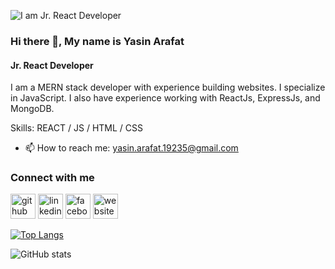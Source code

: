 ![I am Jr. React Developer](https://i.ibb.co/MMjN2D4/linked-In-Cover-2.png)
### Hi there 👋, My name is Yasin Arafat
#### Jr. React Developer


I am a MERN stack developer with experience building websites. I specialize in JavaScript. I also have experience working with ReactJs, ExpressJs, and MongoDB.

Skills: REACT / JS / HTML / CSS

- 📫 How to reach me: yasin.arafat.19235@gmail.com 

### Connect with me
[<img src='https://cdn.jsdelivr.net/npm/simple-icons@3.0.1/icons/github.svg' alt='github' height='40'>](https://github.com/arafatsadi1)  [<img src='https://cdn.jsdelivr.net/npm/simple-icons@3.0.1/icons/linkedin.svg' alt='linkedin' height='40'>](https://www.linkedin.com/in/https://www.linkedin.com/in/yasin-arafat-370b5b219//)  [<img src='https://cdn.jsdelivr.net/npm/simple-icons@3.0.1/icons/facebook.svg' alt='facebook' height='40'>](https://www.facebook.com/https://www.facebook.com/Arafat48/)  [<img src='https://cdn.jsdelivr.net/npm/simple-icons@3.0.1/icons/icloud.svg' alt='website' height='40'>](https://rococo-ganache-383ab9.netlify.app/)  

[![Top Langs](https://github-readme-stats.vercel.app/api/top-langs/?username=arafatsadi1)](https://github.com/anuraghazra/github-readme-stats)

![GitHub stats](https://github-readme-stats.vercel.app/api?username=arafatsadi1&show_icons=true)  

 


